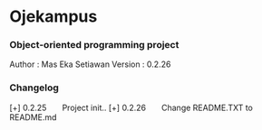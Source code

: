# Ojekampus
### Object-oriented programming project

Author	: Mas Eka Setiawan
Version	: 0.2.26

### Changelog
[+] 0.2.25
&nbsp;&nbsp;&nbsp;&nbsp;&nbsp;&nbsp;Project init..
[+] 0.2.26
&nbsp;&nbsp;&nbsp;&nbsp;&nbsp;&nbsp;Change README.TXT to README.md
